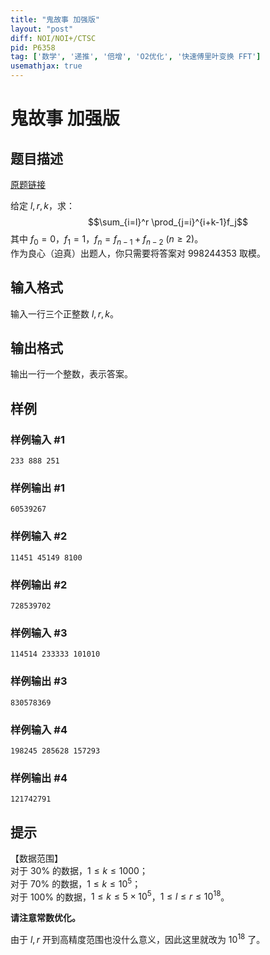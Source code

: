 ```yaml
---
title: "鬼故事 加强版"
layout: "post"
diff: NOI/NOI+/CTSC
pid: P6358
tag: ['数学', '递推', '倍增', 'O2优化', '快速傅里叶变换 FFT']
usemathjax: true
---
```


# 鬼故事 加强版
## 题目描述

[原题链接](https://www.luogu.com.cn/problem/P5126)

给定 $l,r,k$，求：
$$\sum_{i=l}^r \prod_{j=i}^{i+k-1}f_j$$
其中 $f_0= 0$，$f_1 = 1$，$f_n = f_{n-1}+f_{n-2} \ (n \geq 2)$。  
作为良心（迫真）出题人，你只需要将答案对 $998244353$ 取模。


## 输入格式

输入一行三个正整数 $l,r,k$。
## 输出格式

输出一行一个整数，表示答案。
## 样例

### 样例输入 #1
```
233 888 251
```
### 样例输出 #1
```
60539267
```
### 样例输入 #2
```
11451 45149 8100
```
### 样例输出 #2
```
728539702
```
### 样例输入 #3
```
114514 233333 101010
```
### 样例输出 #3
```
830578369
```
### 样例输入 #4
```
198245 285628 157293
```
### 样例输出 #4
```
121742791
```
## 提示

【数据范围】     
对于 $30\%$ 的数据，$1\le k \le 1000$；  
对于 $70\%$ 的数据，$1\le k \le 10^5$；  
对于 $100\%$ 的数据，$1\le k \le 5 \times 10^5$，$1\le l \le r \le 10^{18}$。

**请注意常数优化。**

由于 $l,r$ 开到高精度范围也没什么意义，因此这里就改为 $10^{18}$ 了。
